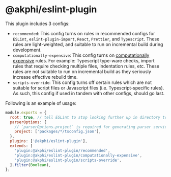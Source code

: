# @akphi/eslint-plugin

This plugin includes 3 configs:

- `recommended`: This config turns on rules in recommended configs for `ESLint`, `eslint-plugin-import`, `React`, `Prettier`, and `Typescript`. These rules are light-weighted, and suitable to run on incremental build during development.
- `computationally-expensive`: This config turns on [computationally expensive](https://github.com/typescript-eslint/typescript-eslint/blob/master/docs/getting-started/linting/FAQ.md#my-linting-feels-really-slow) rules. For example: Typescript type-ware checks, import rules that require checking multiple files, indentation rules, etc. These rules are not suitable to run on incremental build as they seriously increase effective rebuild time.
- `scripts-override`: This config turns off certain rules which are not suitable for script files or Javascript files (i.e. Typescript-specific rules). As such, this config if used in tandem with other configs, should go last.

Following is an example of usage:

```js
module.exports = {
  root: true, // tell ESLint to stop looking further up in directory tree to resolve for parent configs
  parserOptions: {
    // `parserOptions.project` is required for generating parser service to run specific Typescript rules
    project: ['packages/*/tsconfig.json'],
  },
  plugins: ['@akphi/eslint-plugin'],
  extends: [
    'plugin:@akphi/eslint-plugin/recommended',
    'plugin:@akphi/eslint-plugin/computationally-expensive',
    'plugin:@akphi/eslint-plugin/scripts-override',
  ].filter(Boolean),
};
```
